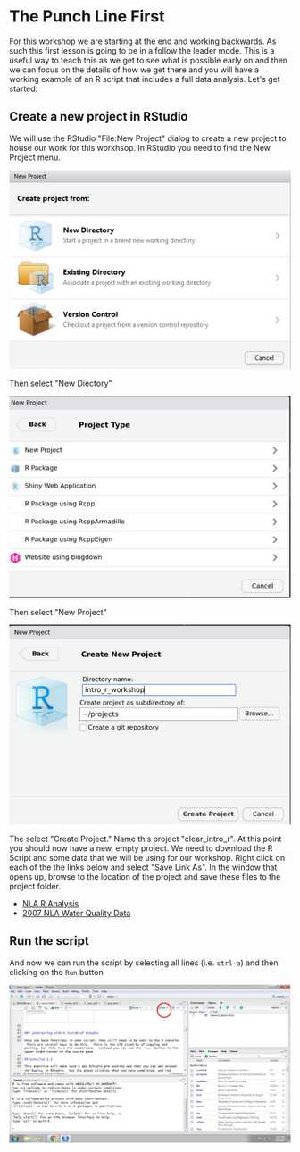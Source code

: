 

# The Punch Line First

For this workshop we are starting at the end and working backwards.  As such this first lesson is going to be in a follow the leader mode.  This is a useful way to teach this as we get to see what is possible early on and then we can focus on the details of how we get there and you will have a working example of an R script that includes a full data analysis.  Let's get started:

## Create a new project in RStudio

We will use the RStudio "File:New Project" dialog to create a new project to house our work for this workhsop.  In RStudio you need to find the New Project menu.

![rstudio_proj1](figures/rstudio_proj1.png)

Then select "New Diectory"

![new directory](figures/rstudio_project_new.jpg)


Then select "New Project"

![rstudio_proj1](figures/rstudio_project_new2.jpg)

The select "Create Project."  Name this project "clear_intro_r". At this point you should now have a new, empty project.  We need to download the R Script and some data that we will be using for our workshop.  Right click on each of the the links below and select "Save Link As".  In the window that opens up, browse to the location of the project and save these files to the project folder.

- [NLA R Analysis](https://raw.githubusercontent.com/usepa/intro_r_workshop/master/lessons/nla_analysis.R)
- [2007 NLA Water Quality Data](https://www.epa.gov/sites/production/files/2014-10/nla2007_chemical_conditionestimates_20091123.csv)

## Run the script

And now we can run the script by selecting all lines (i.e. `ctrl-a`) and then clicking on the `Run` button 

![rstudio_knit](figures/rstudio_run.jpg)
